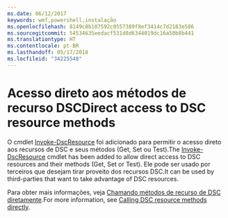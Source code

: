 ```yaml
---
ms.date: 06/12/2017
keywords: wmf,powershell,instalação
ms.openlocfilehash: 8149c8b107592c0557389f8ef3414c7d2183e586
ms.sourcegitcommit: 54534635eedacf531d8d6344019dc16a50b8b441
ms.translationtype: HT
ms.contentlocale: pt-BR
ms.lasthandoff: 05/17/2018
ms.locfileid: "34225548"
---
```

# <a name="direct-access-to-dsc-resource-methods"></a><span data-ttu-id="c597a-102">Acesso direto aos métodos de recurso DSC</span><span class="sxs-lookup"><span data-stu-id="c597a-102">Direct access to DSC resource methods</span></span>


<span data-ttu-id="c597a-103">O cmdlet [Invoke-DscResource](https://technet.microsoft.com/library/mt517869.aspx) foi adicionado para permitir o acesso direto aos recursos de DSC e seus métodos (Get, Set ou Test).</span><span class="sxs-lookup"><span data-stu-id="c597a-103">The [Invoke-DscResource](https://technet.microsoft.com/library/mt517869.aspx) cmdlet has been added to allow direct access to DSC resources and their methods (Get, Set or Test).</span></span> <span data-ttu-id="c597a-104">Ele pode ser usado por terceiros que desejam tirar proveito dos recursos DSC.</span><span class="sxs-lookup"><span data-stu-id="c597a-104">It can be used by third-parties that want to take advantage of DSC resources.</span></span>

<span data-ttu-id="c597a-105">Para obter mais informações, veja [Chamando métodos de recurso de DSC diretamente](https://msdn.microsoft.com/powershell/dsc/directcallresource).</span><span class="sxs-lookup"><span data-stu-id="c597a-105">For more information, see [Calling DSC resource methods directly](https://msdn.microsoft.com/powershell/dsc/directcallresource).</span></span>
